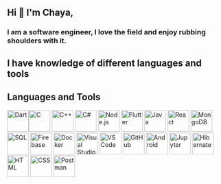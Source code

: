## Hi 👋 I'm Chaya,

### I am a software engineer, I love the field and enjoy rubbing shoulders with it.

## I have knowledge of different languages ​​and tools

## Languages and Tools

<img src="https://upload.wikimedia.org/wikipedia/commons/7/7e/Dart-logo.png" alt="Dart" width="50" height="50"><img src="https://upload.wikimedia.org/wikipedia/commons/1/18/C_Programming_Language.svg" alt="C" width="50" height="50">
<img src="https://upload.wikimedia.org/wikipedia/commons/1/18/ISO_C%2B%2B_Logo.svg" alt="C++" width="50" height="50">
<img src="https://upload.wikimedia.org/wikipedia/commons/4/4f/Csharp_Logo.png" alt="C#" width="50" height="50">
<img src="https://upload.wikimedia.org/wikipedia/commons/d/d9/Node.js_logo.svg" alt="Node.js" width="50" height="50">
<img src="https://upload.wikimedia.org/wikipedia/commons/1/17/Google-flutter-logo.png" alt="Flutter" width="50" height="50">
<img src="https://upload.wikimedia.org/wikipedia/en/3/30/Java_programming_language_logo.svg" alt="Java" width="50" height="50">
<img src="https://upload.wikimedia.org/wikipedia/commons/a/a7/React-icon.svg" alt="React" width="50" height="50">
<img src="https://upload.wikimedia.org/wikipedia/commons/9/93/MongoDB_Logo.svg" alt="MongoDB" width="50" height="50">
<img src="https://upload.wikimedia.org/wikipedia/commons/8/87/Sql_data_base_with_logo.png" alt="SQL" width="50" height="50">
<img src="https://upload.wikimedia.org/wikipedia/commons/3/37/Firebase_Logo.svg" alt="Firebase" width="50" height="50">
<img src="https://upload.wikimedia.org/wikipedia/commons/4/4e/Docker_%28container_engine%29_logo.svg" alt="Docker" width="50" height="50">
<img src="https://upload.wikimedia.org/wikipedia/commons/5/59/Visual_Studio_Icon_2019.svg" alt="Visual Studio" width="50" height="50">
<img src="https://upload.wikimedia.org/wikipedia/commons/6/6a/Visual_Studio_Code_1.35_icon.svg" alt="VS Code" width="50" height="50">
<img src="https://upload.wikimedia.org/wikipedia/commons/9/91/Octicons-mark-github.svg" alt="GitHub" width="50" height="50">
<img src="https://upload.wikimedia.org/wikipedia/commons/d/db/Android_robot_2014.svg" alt="Android" width="50" height="50">
<img src="https://upload.wikimedia.org/wikipedia/commons/3/38/Jupyter_logo.svg" alt="Jupyter" width="50" height="50">
<img src="https://upload.wikimedia.org/wikipedia/commons/6/68/Hibernate_logo_a.png" alt="Hibernate" width="50" height="50">
<img src="https://upload.wikimedia.org/wikipedia/commons/6/61/HTML5_logo_and_wordmark.svg" alt="HTML" width="50" height="50">
<img src="https://upload.wikimedia.org/wikipedia/commons/d/d5/CSS3_logo_and_wordmark.svg" alt="CSS" width="50" height="50">
<img src="https://www.postman.com/assets/logos/postman-logo-stacked.svg" alt="Postman" width="50" height="50">

